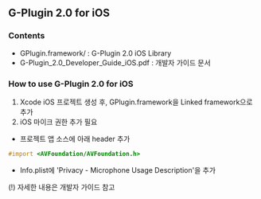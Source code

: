 ## G-Plugin 2.0 for iOS

### Contents
* GPlugin.framework/ : G-Plugin 2.0 iOS Library
* G-Plugin_2.0_Developer_Guide_iOS.pdf : 개발자 가이드 문서

### How to use G-Plugin 2.0 for iOS

1. Xcode iOS 프로젝트 생성 후, GPlugin.framework을 Linked framework으로 추가
2. iOS 마이크 권한 추가 필요
  * 프로젝트 앱 소스에 아래 header 추가

```objective-c
#import <AVFoundation/AVFoundation.h>
```

  * Info.plist에 'Privacy - Microphone Usage Description'을 추가

(!) 자세한 내용은 개발자 가이드 참고
